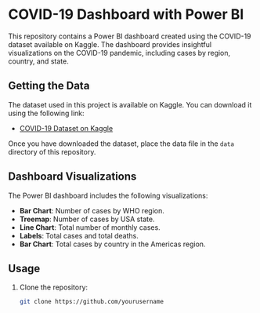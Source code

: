 
# COVID-19 Dashboard with Power BI

This repository contains a Power BI dashboard created using the COVID-19 dataset available on Kaggle. The dashboard provides insightful visualizations on the COVID-19 pandemic, including cases by region, country, and state.

## Getting the Data

The dataset used in this project is available on Kaggle. You can download it using the following link:
- [COVID-19 Dataset on Kaggle](https://www.kaggle.com/datasets)

Once you have downloaded the dataset, place the data file in the `data` directory of this repository.

## Dashboard Visualizations

The Power BI dashboard includes the following visualizations:

- **Bar Chart**: Number of cases by WHO region.
- **Treemap**: Number of cases by USA state.
- **Line Chart**: Total number of monthly cases.
- **Labels**: Total cases and total deaths.
- **Bar Chart**: Total cases by country in the Americas region.

## Usage

1. Clone the repository:
   ```bash
   git clone https://github.com/yourusername
